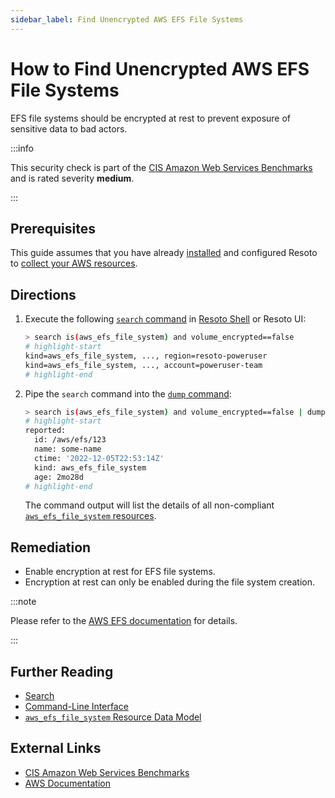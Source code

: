 ```yaml
---
sidebar_label: Find Unencrypted AWS EFS File Systems
---
```


# How to Find Unencrypted AWS EFS File Systems

EFS file systems should be encrypted at rest to prevent exposure of sensitive data to bad actors.

:::info

This security check is part of the [CIS Amazon Web Services Benchmarks](https://cisecurity.org/benchmark/amazon_web_services) and is rated severity **medium**.

:::

## Prerequisites

This guide assumes that you have already [installed](../../../getting-started/install-resoto/index.md) and configured Resoto to [collect your AWS resources](../../../how-to-guides/data-sources/collect-aws-resource-data.md).

## Directions

1. Execute the following [`search` command](../../../reference/cli/search-commands/search.md) in [Resoto Shell](../../../reference/components/shell.md) or Resoto UI:

   ```bash
   > search is(aws_efs_file_system) and volume_encrypted==false
   # highlight-start
   ​kind=aws_efs_file_system, ..., region=resoto-poweruser
   ​kind=aws_efs_file_system, ..., account=poweruser-team
   # highlight-end
   ```

2. Pipe the `search` command into the [`dump` command](../../../reference/cli/format-commands/dump.md):

   ```bash
   > search is(aws_efs_file_system) and volume_encrypted==false | dump
   # highlight-start
   ​reported:
   ​  id: /aws/efs/123
   ​  name: some-name
   ​  ctime: '2022-12-05T22:53:14Z'
   ​  kind: aws_efs_file_system
   ​  age: 2mo28d
   # highlight-end
   ```

   The command output will list the details of all non-compliant [`aws_efs_file_system` resources](../../../reference/unified-data-model/aws.md#aws_efs_file_system).

## Remediation

- Enable encryption at rest for EFS file systems.
- Encryption at rest can only be enabled during the file system creation.

:::note

Please refer to the [AWS EFS documentation](https://docs.aws.amazon.com/efs/latest/ug/encryption-at-rest.html) for details.

:::

## Further Reading

- [Search](../../../reference/search/index.md)
- [Command-Line Interface](../../../reference/cli/index.md)
- [`aws_efs_file_system` Resource Data Model](../../../reference/unified-data-model/aws.md#aws_efs_file_system)

## External Links

- [CIS Amazon Web Services Benchmarks](https://cisecurity.org/benchmark/amazon_web_services)
- [AWS Documentation](https://docs.aws.amazon.com/efs/latest/ug/encryption-at-rest.html)
